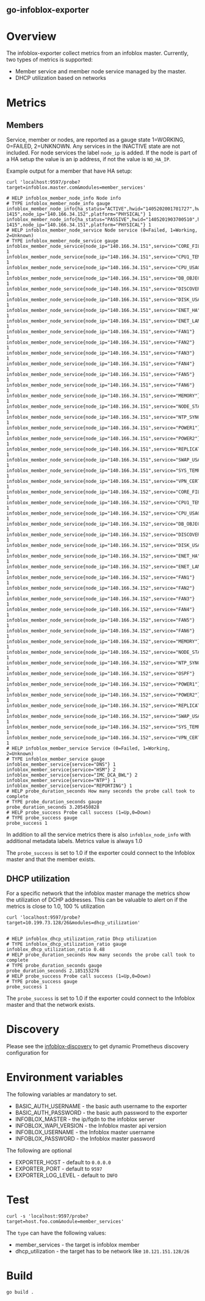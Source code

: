 go-infoblox-exporter
----------------------
# Overview
The infoblox-exporter collect metrics from an infoblox master.
Currently, two types of metrics is supported:
- Member service and member node service managed by the master.
- DHCP utilization based on networks

# Metrics
## Members 
Service, member or nodes, are reported as a gauge state 1=WORKING, 0=FAILED, 2=UNKNOWN. 
Any services in the INACTIVE state are not included. 
For node services the label `node_ip` is added. If the node is part of a HA setup the value is an
ip address, if not the value is `NO_HA_IP`.

Example output for a member that have HA setup:
```shell
curl 'localhost:9597/probe?target=infoblox.master.com&modules=member_services'
```
```text
# HELP infoblox_member_node_info Node info
# TYPE infoblox_member_node_info gauge
infoblox_member_node_info{ha_status="ACTIVE",hwid="1405202001701727",hwtype="IB-1415",node_ip="140.166.34.152",platform="PHYSICAL"} 1
infoblox_member_node_info{ha_status="PASSIVE",hwid="1405201903700510",hwtype="IB-1415",node_ip="140.166.34.151",platform="PHYSICAL"} 1
# HELP infoblox_member_node_service Node service (0=Failed, 1=Working, 2=Unknown)
# TYPE infoblox_member_node_service gauge
infoblox_member_node_service{node_ip="140.166.34.151",service="CORE_FILES"} 1
infoblox_member_node_service{node_ip="140.166.34.151",service="CPU1_TEMP"} 1
infoblox_member_node_service{node_ip="140.166.34.151",service="CPU_USAGE"} 1
infoblox_member_node_service{node_ip="140.166.34.151",service="DB_OBJECT"} 1
infoblox_member_node_service{node_ip="140.166.34.151",service="DISCOVERY_CAPACITY"} 1
infoblox_member_node_service{node_ip="140.166.34.151",service="DISK_USAGE"} 1
infoblox_member_node_service{node_ip="140.166.34.151",service="ENET_HA"} 1
infoblox_member_node_service{node_ip="140.166.34.151",service="ENET_LAN"} 1
infoblox_member_node_service{node_ip="140.166.34.151",service="FAN1"} 1
infoblox_member_node_service{node_ip="140.166.34.151",service="FAN2"} 1
infoblox_member_node_service{node_ip="140.166.34.151",service="FAN3"} 1
infoblox_member_node_service{node_ip="140.166.34.151",service="FAN4"} 1
infoblox_member_node_service{node_ip="140.166.34.151",service="FAN5"} 1
infoblox_member_node_service{node_ip="140.166.34.151",service="FAN6"} 1
infoblox_member_node_service{node_ip="140.166.34.151",service="MEMORY"} 1
infoblox_member_node_service{node_ip="140.166.34.151",service="NODE_STATUS"} 1
infoblox_member_node_service{node_ip="140.166.34.151",service="NTP_SYNC"} 1
infoblox_member_node_service{node_ip="140.166.34.151",service="POWER1"} 1
infoblox_member_node_service{node_ip="140.166.34.151",service="POWER2"} 1
infoblox_member_node_service{node_ip="140.166.34.151",service="REPLICATION"} 1
infoblox_member_node_service{node_ip="140.166.34.151",service="SWAP_USAGE"} 1
infoblox_member_node_service{node_ip="140.166.34.151",service="SYS_TEMP"} 1
infoblox_member_node_service{node_ip="140.166.34.151",service="VPN_CERT"} 1
infoblox_member_node_service{node_ip="140.166.34.152",service="CORE_FILES"} 1
infoblox_member_node_service{node_ip="140.166.34.152",service="CPU1_TEMP"} 1
infoblox_member_node_service{node_ip="140.166.34.152",service="CPU_USAGE"} 1
infoblox_member_node_service{node_ip="140.166.34.152",service="DB_OBJECT"} 1
infoblox_member_node_service{node_ip="140.166.34.152",service="DISCOVERY_CAPACITY"} 1
infoblox_member_node_service{node_ip="140.166.34.152",service="DISK_USAGE"} 1
infoblox_member_node_service{node_ip="140.166.34.152",service="ENET_HA"} 1
infoblox_member_node_service{node_ip="140.166.34.152",service="ENET_LAN"} 1
infoblox_member_node_service{node_ip="140.166.34.152",service="FAN1"} 1
infoblox_member_node_service{node_ip="140.166.34.152",service="FAN2"} 1
infoblox_member_node_service{node_ip="140.166.34.152",service="FAN3"} 1
infoblox_member_node_service{node_ip="140.166.34.152",service="FAN4"} 1
infoblox_member_node_service{node_ip="140.166.34.152",service="FAN5"} 1
infoblox_member_node_service{node_ip="140.166.34.152",service="FAN6"} 1
infoblox_member_node_service{node_ip="140.166.34.152",service="MEMORY"} 1
infoblox_member_node_service{node_ip="140.166.34.152",service="NODE_STATUS"} 1
infoblox_member_node_service{node_ip="140.166.34.152",service="NTP_SYNC"} 1
infoblox_member_node_service{node_ip="140.166.34.152",service="OSPF"} 1
infoblox_member_node_service{node_ip="140.166.34.152",service="POWER1"} 1
infoblox_member_node_service{node_ip="140.166.34.152",service="POWER2"} 1
infoblox_member_node_service{node_ip="140.166.34.152",service="REPLICATION"} 1
infoblox_member_node_service{node_ip="140.166.34.152",service="SWAP_USAGE"} 1
infoblox_member_node_service{node_ip="140.166.34.152",service="SYS_TEMP"} 1
infoblox_member_node_service{node_ip="140.166.34.152",service="VPN_CERT"} 1
# HELP infoblox_member_service Service (0=Failed, 1=Working, 2=Unknown)
# TYPE infoblox_member_service gauge
infoblox_member_service{service="DNS"} 1
infoblox_member_service{service="HSM"} 2
infoblox_member_service{service="IMC_DCA_BWL"} 2
infoblox_member_service{service="NTP"} 1
infoblox_member_service{service="REPORTING"} 1
# HELP probe_duration_seconds How many seconds the probe call took to complete
# TYPE probe_duration_seconds gauge
probe_duration_seconds 3.205450828
# HELP probe_success Probe call success (1=Up,0=Down)
# TYPE probe_success gauge
probe_success 1

```
In addition to all the service metrics there is also `infoblox_node_info` with additional metadata 
labels. Metrics value is always 1.0

The `probe_success` is set to 1.0 if the exporter could connect to the Infoblox master and that the 
member exists.

## DHCP utilization
For a specific network that the infoblox master manage the metrics show the utilization of DCHP 
addresses. This can be valuable to alert on if the metrics is close to 1.0, 100 % utilization  

```shell
curl 'localhost:9597/probe?target=10.199.73.128/26&modules=dhcp_utilization'
```
```text
 
# HELP infoblox_dhcp_utilization_ratio Dhcp utilization
# TYPE infoblox_dhcp_utilization_ratio gauge
infoblox_dhcp_utilization_ratio 0.48
# HELP probe_duration_seconds How many seconds the probe call took to complete
# TYPE probe_duration_seconds gauge
probe_duration_seconds 2.185153276
# HELP probe_success Probe call success (1=Up,0=Down)
# TYPE probe_success gauge
probe_success 1
```
The `probe_success` is set to 1.0 if the exporter could connect to the Infoblox master and that the
network exists.

# Discovery 
Please see the [infoblox-discovery](https://github.com/thenodon/infoblox_discovery)
to get dynamic Prometheus discovery configuration for   

# Environment variables

The following variables ar mandatory to set.

- BASIC_AUTH_USERNAME - the basic auth username to the exporter
- BASIC_AUTH_PASSWORD - the basic auth password to the exporter 
- INFOBLOX_MASTER - the ip/fqdn to the infoblox server
- INFOBLOX_WAPI_VERSION - the Infoblox master api version
- INFOBLOX_USERNAME - the Infoblox master username
- INFOBLOX_PASSWORD  - the Infoblox master password

The following are optional
- EXPORTER_HOST - default to `0.0.0.0`
- EXPORTER_PORT - default to `9597`
- EXPORTER_LOG_LEVEL - default to `INFO`

# Test
```
curl -s 'localhost:9597/probe?target=host.foo.com&module=member_services' 
```

The `type` can have the following values:
- member_services - the target is infoblox member
- dhcp_utilization - the target has to be network like `10.121.151.128/26`

# Build

```shell
go build .
```